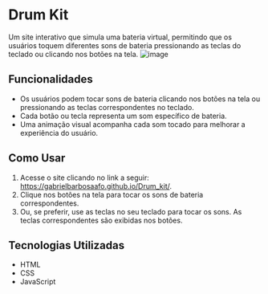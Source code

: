 # Drum Kit

Um site interativo que simula uma bateria virtual, permitindo que os usuários toquem diferentes sons de bateria pressionando as teclas do teclado ou clicando nos botões na tela.
![image](https://github.com/GabrielBarbosaAfo/Drum_kit/assets/112981494/24b6a3e9-54d9-4597-81db-d916a4a4abfb)


## Funcionalidades

- Os usuários podem tocar sons de bateria clicando nos botões na tela ou pressionando as teclas correspondentes no teclado.
- Cada botão ou tecla representa um som específico de bateria.
- Uma animação visual acompanha cada som tocado para melhorar a experiência do usuário.

## Como Usar

1. Acesse o site clicando no link a seguir: https://gabrielbarbosaafo.github.io/Drum_kit/. 
2. Clique nos botões na tela para tocar os sons de bateria correspondentes.
3. Ou, se preferir, use as teclas no seu teclado para tocar os sons. As teclas correspondentes são exibidas nos botões.

## Tecnologias Utilizadas

- HTML
- CSS
- JavaScript

